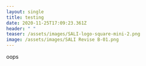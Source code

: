 ```yaml
---
layout: single
title: testing
date: 2020-11-25T17:09:23.361Z
header: " "
teaser: /assets/images/SALI-logo-square-mini-2.png
image: /assets/images/SALI Revise B-01.png
---
```

oops